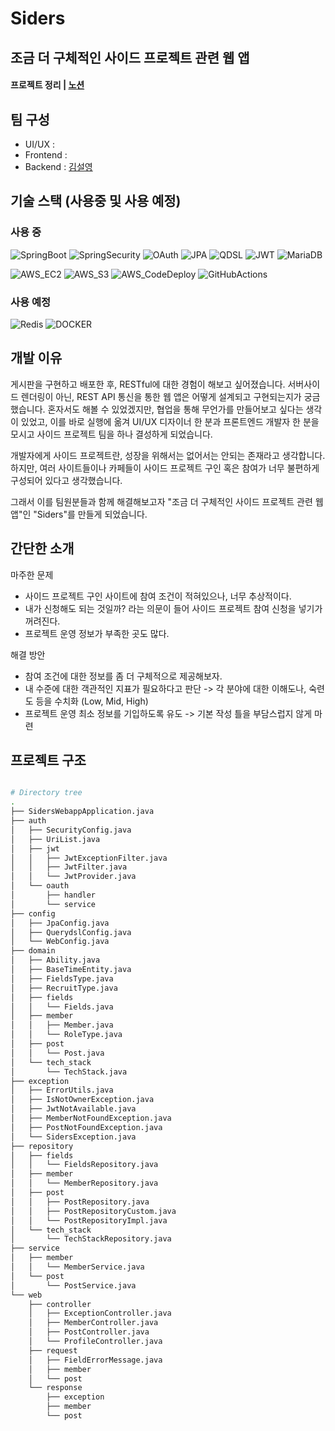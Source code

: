 # Siders
## 조금 더 구체적인 사이드 프로젝트 관련 웹 앱

#### 프로젝트 정리 | [노션](https://kimsy8979.notion.site/Siders-2a7e19b7d306490299186c8447105c09)


## 팀 구성
- UI/UX : 
- Frontend : 
- Backend : [김설영](https://github.com/SeolYoungKim)


## 기술 스택 (사용중 및 사용 예정)

### 사용 중
![SpringBoot](https://img.shields.io/badge/SpringBoot-6DB33F?style=flat-square&logo=SpringBoot&logoColor=white)
![SpringSecurity](https://img.shields.io/badge/SpringSecurity-6DB33F?style=flat-square&logo=SpringSecurity&logoColor=white)
![OAuth](https://img.shields.io/badge/OAuth-6DB33F?style=flat-square&logo=OAuth&logoColor=white)
![JPA](https://img.shields.io/badge/JPA-6DB33F?style=flat-square&logo=JPA&logoColor=white)
![QDSL](https://img.shields.io/badge/QDSL-512BD4?style=flat-square&logo=QueryDSL&logoColor=white)
![JWT](https://img.shields.io/badge/JWT-017CEE?style=flat-square&logo=QueryDSL&logoColor=white)
![MariaDB](https://img.shields.io/badge/MariaDB-003545?style=flat-square&logo=MariaDB&logoColor=white)

![AWS_EC2](https://img.shields.io/badge/AWS_EC2-FF9900?style=flat-square&logo=AmazonEC2&logoColor=white)
![AWS_S3](https://img.shields.io/badge/AWS_S3-569A31?style=flat-square&logo=AmazonS3&logoColor=white)
![AWS_CodeDeploy](https://img.shields.io/badge/AWS_CodeDeploy-232F3E?style=flat-square&logo=AmazonCodeDeploy&logoColor=white)
![GitHubActions](https://img.shields.io/badge/GitHubActions-2088FF?style=flat-square&logo=GitHubActions&logoColor=white)


### 사용 예정

![Redis](https://img.shields.io/badge/Redis-DC382D?style=flat-square&logo=Redis&logoColor=white)
![DOCKER](https://img.shields.io/badge/Docker-2496ED?style=flat-square&logo=Docker&logoColor=white)


## 개발 이유

게시판을 구현하고 배포한 후, RESTful에 대한 경험이 해보고 싶어졌습니다. 
서버사이드 렌더링이 아닌, REST API 통신을 통한 웹 앱은 어떻게 설계되고 구현되는지가 궁금했습니다. 
혼자서도 해볼 수 있었겠지만, 협업을 통해 무언가를 만들어보고 싶다는 생각이 있었고, 이를 바로 실행에 옮겨 UI/UX 디자이너 한 분과 프론트엔드 개발자 한 분을 모시고 사이드 프로젝트 팀을 하나 결성하게 되었습니다.

개발자에게 사이드 프로젝트란, 성장을 위해서는 없어서는 안되는 존재라고 생각합니다.
하지만, 여러 사이트들이나 카페들이 사이드 프로젝트 구인 혹은 참여가 너무 불편하게 구성되어 있다고 생각했습니다.

그래서 이를 팀원분들과 함께 해결해보고자 "조금 더 구체적인 사이드 프로젝트 관련 웹 앱"인 "Siders"를 만들게 되었습니다.


## 간단한 소개

마주한 문제
- 사이드 프로젝트 구인 사이트에 참여 조건이 적혀있으나, 너무 추상적이다.
- 내가 신청해도 되는 것일까? 라는 의문이 들어 사이드 프로젝트 참여 신청을 넣기가 꺼려진다.
- 프로젝트 운영 정보가 부족한 곳도 많다.

해결 방안
- 참여 조건에 대한 정보를 좀 더 구체적으로 제공해보자.
- 내 수준에 대한 객관적인 지표가 필요하다고 판단 -> 각 분야에 대한 이해도나, 숙련도 등을 수치화 (Low, Mid, High)
- 프로젝트 운영 최소 정보를 기입하도록 유도 -> 기본 작성 틀을 부담스럽지 않게 마련


## 프로젝트 구조

```bash

# Directory tree
.
├── SidersWebappApplication.java
├── auth
│   ├── SecurityConfig.java
│   ├── UriList.java
│   ├── jwt
│   │   ├── JwtExceptionFilter.java
│   │   ├── JwtFilter.java
│   │   └── JwtProvider.java
│   └── oauth
│       ├── handler
│       └── service
├── config
│   ├── JpaConfig.java
│   ├── QuerydslConfig.java
│   └── WebConfig.java
├── domain
│   ├── Ability.java
│   ├── BaseTimeEntity.java
│   ├── FieldsType.java
│   ├── RecruitType.java
│   ├── fields
│   │   └── Fields.java
│   ├── member
│   │   ├── Member.java
│   │   └── RoleType.java
│   ├── post
│   │   └── Post.java
│   └── tech_stack
│       └── TechStack.java
├── exception
│   ├── ErrorUtils.java
│   ├── IsNotOwnerException.java
│   ├── JwtNotAvailable.java
│   ├── MemberNotFoundException.java
│   ├── PostNotFoundException.java
│   └── SidersException.java
├── repository
│   ├── fields
│   │   └── FieldsRepository.java
│   ├── member
│   │   └── MemberRepository.java
│   ├── post
│   │   ├── PostRepository.java
│   │   ├── PostRepositoryCustom.java
│   │   └── PostRepositoryImpl.java
│   └── tech_stack
│       └── TechStackRepository.java
├── service
│   ├── member
│   │   └── MemberService.java
│   └── post
│       └── PostService.java
└── web
    ├── controller
    │   ├── ExceptionController.java
    │   ├── MemberController.java
    │   ├── PostController.java
    │   └── ProfileController.java
    ├── request
    │   ├── FieldErrorMessage.java
    │   ├── member
    │   └── post
    └── response
        ├── exception
        ├── member
        └── post
```
